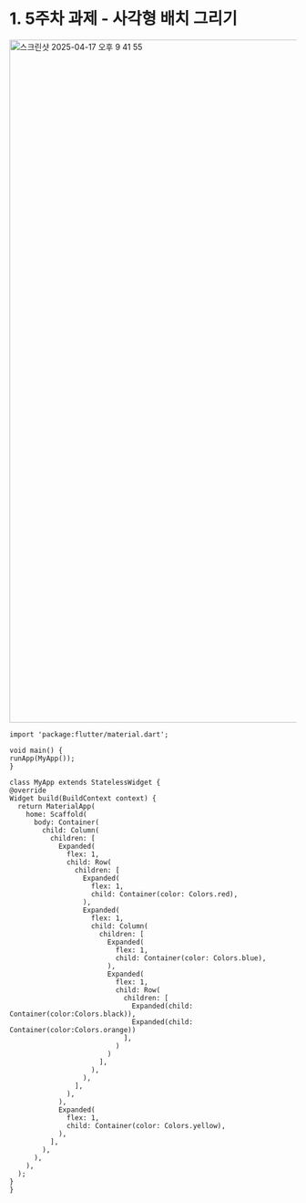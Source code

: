 # 1. 5주차 과제 - 사각형 배치 그리기
<img width="1197" alt="스크린샷 2025-04-17 오후 9 41 55" src="https://github.com/user-attachments/assets/3b4cfacf-a139-4517-8888-d68a6c1f6d8a" />
  
    import 'package:flutter/material.dart';

    void main() {
    runApp(MyApp());
    }
  
    class MyApp extends StatelessWidget {
    @override
    Widget build(BuildContext context) {
      return MaterialApp(
        home: Scaffold(
          body: Container(
            child: Column(
              children: [
                Expanded(
                  flex: 1,
                  child: Row(
                    children: [
                      Expanded(
                        flex: 1,
                        child: Container(color: Colors.red),
                      ),
                      Expanded(
                        flex: 1,
                        child: Column(
                          children: [
                            Expanded(
                              flex: 1,
                              child: Container(color: Colors.blue),
                            ),
                            Expanded(
                              flex: 1,
                              child: Row(
                                children: [
                                  Expanded(child: Container(color:Colors.black)),
                                  Expanded(child: Container(color:Colors.orange))
                                ],
                              )
                            )
                          ],
                        ),
                      ),
                    ],
                  ),
                ),
                Expanded(
                  flex: 1,
                  child: Container(color: Colors.yellow),
                ),
              ],
            ),
          ),
        ),
      );
    }
    }
    
